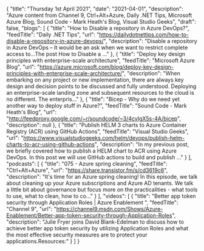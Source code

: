 {
  "title": "Thursday 1st April 2021",
  "date": "2021-04-01",
  "description": "Azure content from Channel 9, Ctrl+Alt+Azure, Daily .NET Tips, Microsoft Azure Blog, Sound Code - Mark Heath's Blog, Visual Studio Geeks",
  "draft": false,
  "blogs": [
    {
      "title": "How to Disable a  repository in Azure DevOps?",
      "feedTitle": "Daily .NET Tips",
      "url": "https://dailydotnettips.com/how-to-disable-a-repository-in-azure-devops/",
      "description": "Disable a repository in Azure DevOps – It would be an ask when we want to restrict complete access to…The post How to Disable a  ..."
    },
    {
      "title": "Deploy key design principles with enterprise-scale architecture",
      "feedTitle": "Microsoft Azure Blog",
      "url": "https://azure.microsoft.com/blog/deploy-key-design-principles-with-enterprise-scale-architecture/",
      "description": "When embarking on any project or new implementation, there are always key design and decision points to be discussed and fully understood. Deploying an enterprise-scale landing zone and subsequent resources to the cloud is no different. The enterpris..."
    },
    {
      "title": "Bicep - Why do we need yet another way to deploy stuff in Azure?",
      "feedTitle": "Sound Code - Mark Heath's Blog",
      "url": "http://feedproxy.google.com/~r/soundcode/~3/4cvIgX5s-4A/bicep",
      "description": null
    },
    {
      "title": "Publish HELM 3 charts to Azure Container Registry (ACR) using GitHub Actions",
      "feedTitle": "Visual Studio Geeks",
      "url": "https://www.visualstudiogeeks.com/helm/devops/publish-helm-charts-to-acr-using-github-actions",
      "description": "In my previous post, we briefly covered how to publish a HELM chart to ACR using Azure DevOps. In this post we will use GitHub actions to build and publish ..."
    }
  ],
  "podcasts": [
    {
      "title": "075 - Azure spring cleaning",
      "feedTitle": "Ctrl+Alt+Azure",
      "url": "https://share.transistor.fm/s/cd3619c6",
      "description": "It's time for an Azure spring cleaning! In this episode, we talk about cleaning up your Azure subscriptions and Azure AD tenants. We talk a little bit about governance but focus more on the practicalities - what tools to use, what to clean, how to co..."
    }
  ],
  "videos": [
    {
      "title": "Better app token security through Application Roles | Azure Enablement ",
      "feedTitle": "Channel 9",
      "url": "https://channel9.msdn.com/Shows/Azure-Enablement/Better-app-token-security-through-Application-Roles",
      "description": "Julie Fryer joins David Blank-Edelman to discuss how to achieve better app token security by utilizing Application Roles and what the most effective security measures are to protect your applications.Resources:"
    }
  ]
}